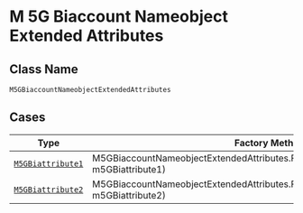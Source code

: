 
# M 5G Biaccount Nameobject Extended Attributes

## Class Name

`M5GBiaccountNameobjectExtendedAttributes`

## Cases

| Type | Factory Method |
|  --- | --- |
| [`M5GBiattribute1`](../../../doc/models/m-5g-biattribute-1.md) | M5GBiaccountNameobjectExtendedAttributes.From5gbiattribute1(M5GBiattribute1 m5GBiattribute1) |
| [`M5GBiattribute2`](../../../doc/models/m-5g-biattribute-2.md) | M5GBiaccountNameobjectExtendedAttributes.From5gbiattribute2(M5GBiattribute2 m5GBiattribute2) |

